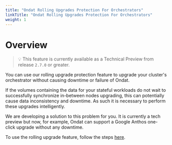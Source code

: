 ```yaml
---
title: "Ondat Rolling Upgrades Protection For Orchestrators"
linkTitle: "Ondat Rolling Upgrades Protection For Orchestrators"
weight: 1
---
```


# Overview

> 💡 This feature is currently available as a Technical Preview from release `2.7.0` or greater.

You can use our rolling upgrade protection feature to upgrade your cluster's orchestrator without causing downtime or failure of Ondat.

If the volumes containing the data for your stateful workloads do not wait to successfully synchronize in-between nodes upgrading, this can potentially cause data inconsistency and downtime. As such it is necessary to perform these upgrades intelligently.

We are developing a solution to this problem for you. It is currently a tech preview but now, for example, Ondat can support a Google Anthos one-click upgrade without any downtime.

To use the rolling upgrade feature, follow the steps [here](/docs/operations/using-rolling-upgrades).
